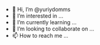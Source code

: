 - 👋 Hi, I’m @yuriydomms
- 👀 I’m interested in ...
- 🌱 I’m currently learning ...
- 💞️ I’m looking to collaborate on ...
- 📫 How to reach me ...

<!---
yuriydomms/yuriydomms is a ✨ special ✨ repository because its `README.md` (this file) appears on your GitHub profile.
You can click the Preview link to take a look at your changes.
--->

